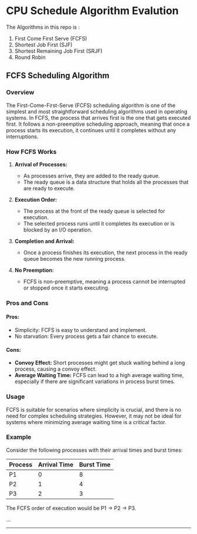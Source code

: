 # CPU Schedule Algorithm Evalution

The Algorithms in this repo is : <br />
 1. First Come First Serve (FCFS) <br />
 2. Shortest Job First (SJF) <br />
 3. Shortest Remaining Job First (SRJF) <br />
 4. Round Robin <br />

## FCFS Scheduling Algorithm

### Overview

The First-Come-First-Serve (FCFS) scheduling algorithm is one of the simplest and most straightforward scheduling algorithms used in operating systems. In FCFS, the process that arrives first is the one that gets executed first. It follows a non-preemptive scheduling approach, meaning that once a process starts its execution, it continues until it completes without any interruptions.

### How FCFS Works

1. **Arrival of Processes:**
   - As processes arrive, they are added to the ready queue.
   - The ready queue is a data structure that holds all the processes that are ready to execute.

2. **Execution Order:**
   - The process at the front of the ready queue is selected for execution.
   - The selected process runs until it completes its execution or is blocked by an I/O operation.

3. **Completion and Arrival:**
   - Once a process finishes its execution, the next process in the ready queue becomes the new running process.

4. **No Preemption:**
   - FCFS is non-preemptive, meaning a process cannot be interrupted or stopped once it starts executing.

### Pros and Cons

#### Pros:
- Simplicity: FCFS is easy to understand and implement.
- No starvation: Every process gets a fair chance to execute.

#### Cons:
- **Convoy Effect:** Short processes might get stuck waiting behind a long process, causing a convoy effect.
- **Average Waiting Time:** FCFS can lead to a high average waiting time, especially if there are significant variations in process burst times.

### Usage

FCFS is suitable for scenarios where simplicity is crucial, and there is no need for complex scheduling strategies. However, it may not be ideal for systems where minimizing average waiting time is a critical factor.

### Example

Consider the following processes with their arrival times and burst times:

| Process | Arrival Time | Burst Time |
|---------|--------------|------------|
| P1      | 0            | 8          |
| P2      | 1            | 4          |
| P3      | 2            | 3          |

The FCFS order of execution would be P1 -> P2 -> P3.

...

---

